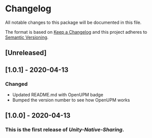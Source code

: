 # Changelog
All notable changes to this package will be documented in this file.

The format is based on [Keep a Changelog](http://keepachangelog.com/en/1.0.0/)
and this project adheres to [Semantic Versioning](http://semver.org/spec/v2.0.0.html).

## [Unreleased]

## [1.0.1] - 2020-04-13
### Changed
- Updated README.md with OpenUPM badge
- Bumped the version number to see how OpenUPM works

## [1.0.0] - 2020-04-13
### This is the first release of *Unity-Native-Sharing*.
